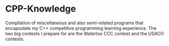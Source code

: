 # CPP-Knowledge
Compilation of miscellaneous and also semi-related programs that encapsulate  my C++ competitive programming learning experience. The two big contests I prepare for are the Waterloo CCC contest and the USACO contests. 
